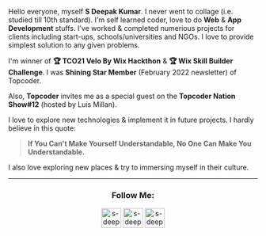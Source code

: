 Hello everyone, myself **S Deepak Kumar**. I never went to collage (i.e. studied till 10th standard). I'm self learned coder, love to do **Web** & **App Development** stuffs. I've worked & completed numerious projects for clients including start-ups, schools/universities and NGOs. I love to provide simplest solution to any given problems.

I'm winner of **🏆 TCO21 Velo By Wix Hackthon** & **🏆 Wix Skill Builder Challenge**. I was **Shining Star Member** (February 2022 newsletter) of Topcoder.

Also, **Topcoder** invites me as a special guest on the **Topcoder Nation Show#12** (hosted by Luis Millan).

I love to explore new technologies & implement it in future projects. I hardly believe in this quote:
><b>If You Can't Make Yourself Understandable, No One Can Make You Understandable.</b>

I also love exploring new places & try to immersing myself in their culture.
 
 ---

<h3 align="center">Follow Me:</h3>  
<p align="center">
<a href="https://twitter.com/sdeepakkumar_" target="blank"><img align="center" src="https://img.icons8.com/color/344/twitter--v1.png" alt="s-deepak-kumar-twitter" height="40" width="40" /></a>
 <a href="https://www.linkedin.com/in/s-deepak-kumar/" target="blank"><img align="center" src="https://img.icons8.com/fluency/344/linkedin.png" alt="s-deepak-kumar-linkdin" height="40" width="40" /></a>
<a href="https://www.instagram.com/s.deepak.kumar_/" target="blank"><img align="center" src="https://img.icons8.com/color/344/instagram-new--v1.png" alt="s-deepak-kumar-instagram" height="40" width="40" /></a>
</p>
